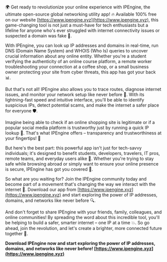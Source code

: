 🌍 Get ready to revolutionize your online experience with IPEngine, the ultimate open-source global networking utility app! 🔥 Available 100% free on our website [https://www.ipengine.xyz](https://www.ipengine.xyz), this game-changing tool is not just a must-have for tech enthusiasts but a lifeline for anyone who's ever struggled with internet connectivity issues or suspected a domain was fake 🤔.

With IPEngine, you can look up IP addresses and domains in real-time, run DNS (Domain Name System) and WHOIS (Who Is) queries to uncover crucial information about any online entity. Whether you're a student verifying the authenticity of an online course platform, a remote worker troubleshooting your connection at a coffee shop, or a small business owner protecting your site from cyber threats, this app has got your back 📊.

But that's not all! IPEngine also allows you to trace routes, diagnose internet issues, and monitor your network setup like never before 🔧. With its lightning-fast speed and intuitive interface, you'll be able to identify suspicious IPs, detect potential scams, and make the internet a safer place for everyone 🛡️.

Imagine being able to check if an online shopping site is legitimate or if a popular social media platform is trustworthy just by running a quick IP lookup 🔎. That's what IPEngine offers – transparency and trustworthiness at your fingertips! 💪

But here's the best part: this powerful app isn't just for tech-savvy individuals; it's designed to benefit students, developers, travelers, IT pros, remote teams, and everyday users alike 🌈. Whether you're trying to stay safe while browsing abroad or simply want to ensure your online presence is secure, IPEngine has got you covered 💯.

So what are you waiting for? Join the IPEngine community today and become part of a movement that's changing the way we interact with the internet 🚀. Download our app from [https://www.ipengine.xyz](https://www.ipengine.xyz) and start exploring the power of IP addresses, domains, and networks like never before 🔍.

And don't forget to share IPEngine with your friends, family, colleagues, and online communities! By spreading the word about this incredible tool, you'll be helping to build a safer, smarter internet – one IP at a time 💥. So go ahead, join the revolution, and let's create a brighter, more connected future together 🌟.

**Download IPEngine now and start exploring the power of IP addresses, domains, and networks like never before! [https://www.ipengine.xyz](https://www.ipengine.xyz)**